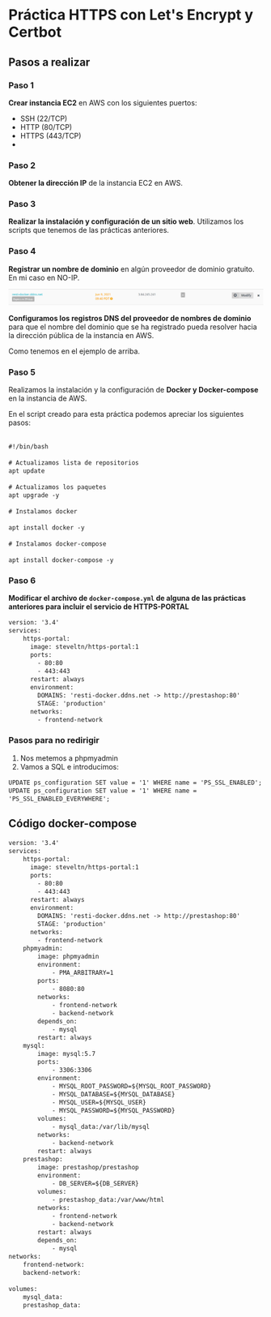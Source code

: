 # Práctica HTTPS con Let's Encrypt y Certbot

## Pasos a realizar

### Paso 1

**Crear instancia EC2** en AWS con los siguientes puertos:
- SSH (22/TCP)
- HTTP (80/TCP)
- HTTPS (443/TCP)
- 
### Paso 2
**Obtener la dirección IP** de la instancia EC2 en AWS.

### Paso 3
**Realizar la instalación y configuración de un sitio web**. Utilizamos los scripts que tenemos de las prácticas anteriores.

### Paso 4

**Registrar un nombre de dominio** en algún proveedor de dominio gratuito. En mi caso en NO-IP.

![IP CON DNS](/site/assets/images/ip.png)

**Configuramos los registros DNS del proveedor de nombres de dominio** para que el nombre del dominio que se ha registrado pueda resolver hacia la dirección pública de la instancia en AWS.

Como tenemos en el ejemplo de arriba.

### Paso 5

Realizamos la instalación y la configuración de **Docker y Docker-compose** en la instancia de AWS.

En el script creado para esta práctica podemos apreciar los siguientes pasos:

```
  
#!/bin/bash

# Actualizamos lista de repositorios
apt update 

# Actualizamos los paquetes
apt upgrade -y

# Instalamos docker

apt install docker -y

# Instalamos docker-compose

apt install docker-compose -y

```
### Paso 6 

**Modificar el archivo de `docker-compose.yml` de alguna de las prácticas anteriores para incluir el servicio de HTTPS-PORTAL**

```
version: '3.4'
services:
    https-portal:
      image: steveltn/https-portal:1 
      ports:
        - 80:80 
        - 443:443
      restart: always
      environment:
        DOMAINS: 'resti-docker.ddns.net -> http://prestashop:80'
        STAGE: 'production'
      networks:
        - frontend-network
```

### Pasos para no redirigir

1. Nos metemos a phpmyadmin
2. Vamos a SQL e introducimos:

```
UPDATE ps_configuration SET value = '1' WHERE name = 'PS_SSL_ENABLED';
UPDATE ps_configuration SET value = '1' WHERE name = 'PS_SSL_ENABLED_EVERYWHERE';
```

## Código docker-compose
```
version: '3.4'
services:
    https-portal:
      image: steveltn/https-portal:1 
      ports:
        - 80:80 
        - 443:443
      restart: always
      environment:
        DOMAINS: 'resti-docker.ddns.net -> http://prestashop:80'
        STAGE: 'production'
      networks:
        - frontend-network
    phpmyadmin:
        image: phpmyadmin
        environment:
            - PMA_ARBITRARY=1
        ports:
            - 8080:80
        networks:
            - frontend-network
            - backend-network
        depends_on: 
            - mysql
        restart: always
    mysql:
        image: mysql:5.7
        ports:
            - 3306:3306
        environment:
            - MYSQL_ROOT_PASSWORD=${MYSQL_ROOT_PASSWORD}
            - MYSQL_DATABASE=${MYSQL_DATABASE}
            - MYSQL_USER=${MYSQL_USER}
            - MYSQL_PASSWORD=${MYSQL_PASSWORD}
        volumes:
            - mysql_data:/var/lib/mysql
        networks:
            - backend-network
        restart: always
    prestashop:
        image: prestashop/prestashop
        environment:
            - DB_SERVER=${DB_SERVER}
        volumes:
            - prestashop_data:/var/www/html
        networks:
            - frontend-network
            - backend-network
        restart: always
        depends_on: 
            - mysql
networks:
    frontend-network:
    backend-network:

volumes:
    mysql_data:
    prestashop_data:
```
